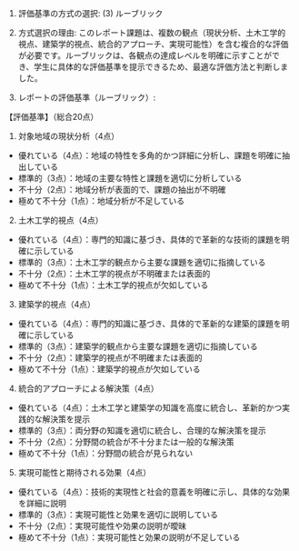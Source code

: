 1. 評価基準の方式の選択:
(3) ルーブリック

2. 方式選択の理由:
このレポート課題は、複数の観点（現状分析、土木工学的視点、建築学的視点、統合的アプローチ、実現可能性）を含む複合的な評価が必要です。ルーブリックは、各観点の達成レベルを明確に示すことができ、学生に具体的な評価基準を提示できるため、最適な評価方法と判断しました。

3. レポートの評価基準（ルーブリック）:

【評価基準】（総合20点）

1. 対象地域の現状分析（4点）
- 優れている（4点）：地域の特性を多角的かつ詳細に分析し、課題を明確に抽出している
- 標準的（3点）：地域の主要な特性と課題を適切に分析している
- 不十分（2点）：地域分析が表面的で、課題の抽出が不明確
- 極めて不十分（1点）：地域分析が不足している

2. 土木工学的視点（4点）
- 優れている（4点）：専門的知識に基づき、具体的で革新的な技術的課題を明確に示している
- 標準的（3点）：土木工学的観点から主要な課題を適切に指摘している
- 不十分（2点）：土木工学的視点が不明確または表面的
- 極めて不十分（1点）：土木工学的視点が欠如している

3. 建築学的視点（4点）
- 優れている（4点）：専門的知識に基づき、具体的で革新的な建築的課題を明確に示している
- 標準的（3点）：建築学的観点から主要な課題を適切に指摘している
- 不十分（2点）：建築学的視点が不明確または表面的
- 極めて不十分（1点）：建築学的視点が欠如している

4. 統合的アプローチによる解決策（4点）
- 優れている（4点）：土木工学と建築学の知識を高度に統合し、革新的かつ実践的な解決策を提示
- 標準的（3点）：両分野の知識を適切に統合し、合理的な解決策を提示
- 不十分（2点）：分野間の統合が不十分または一般的な解決策
- 極めて不十分（1点）：分野間の統合が見られない

5. 実現可能性と期待される効果（4点）
- 優れている（4点）：技術的実現性と社会的意義を明確に示し、具体的な効果を詳細に説明
- 標準的（3点）：実現可能性と効果を適切に説明している
- 不十分（2点）：実現可能性や効果の説明が曖昧
- 極めて不十分（1点）：実現可能性と効果の説明が不足している